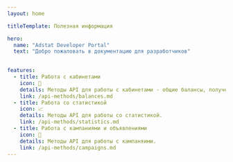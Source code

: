 ```yaml
---
layout: home

titleTemplate: Полезная информация

hero:
  name: "Adstat Developer Portal"
  text: "Добро пожаловать в документацию для разработчиков"
  

features:
  - title: Работа с кабинетами
    icon: 🔑
    details: Методы API для работы с кабинетами - общие балансы, получение кабинетов.
    link: /api-methods/balances.md
  - title: Работа со статистикой
    icon: 📈
    details: Методы API для работы со статистикой.
    link: /api-methods/statistics.md
  - title: Работа с кампаниями и объявлениями
    icon: 📣
    details: Методы API для работы с кампаняими.
    link: /api-methods/campaigns.md
---
```


